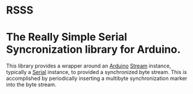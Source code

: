 # RSSS
The Really Simple Serial Syncronization library for Arduino.
============================================================

This library provides a wrapper around an
[Arduino](https://www.arduino.cc/)
[Stream](https://www.arduino.cc/reference/en/language/functions/communication/stream/)
instance, typically a
[Serial](https://www.arduino.cc/reference/en/language/functions/communication/serial/)
instance, to provided a synchronized byte stream. This is accomplished by
periodically inserting a multibyte synchronization marker into the byte stream.

